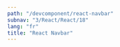 ```yaml
---
path: "/devcomponent/react-navbar"
subnav: "3/React/React/18"
lang: "fr"
title: "React Navbar"
---
```

